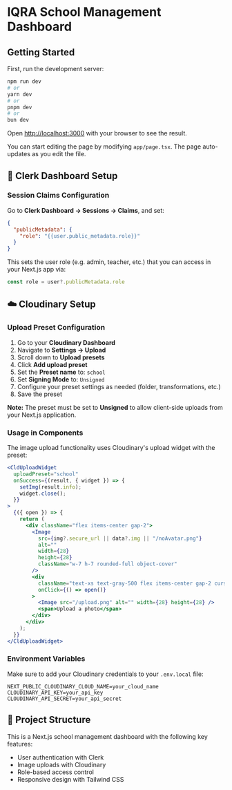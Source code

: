 # IQRA School Management Dashboard

## Getting Started

First, run the development server:

```bash
npm run dev
# or
yarn dev
# or
pnpm dev
# or
bun dev
```

Open [http://localhost:3000](http://localhost:3000) with your browser to see the result.

You can start editing the page by modifying `app/page.tsx`. The page auto-updates as you edit the file.

## 🔐 Clerk Dashboard Setup

### Session Claims Configuration

Go to **Clerk Dashboard → Sessions → Claims**, and set:

```json
{
  "publicMetadata": {
    "role": "{{user.public_metadata.role}}"
  }
}
```

This sets the user role (e.g. admin, teacher, etc.) that you can access in your Next.js app via:

```javascript
const role = user?.publicMetadata.role
```

## ☁️ Cloudinary Setup

### Upload Preset Configuration

1. Go to your **Cloudinary Dashboard**
2. Navigate to **Settings → Upload**
3. Scroll down to **Upload presets**
4. Click **Add upload preset**
5. Set the **Preset name** to: `school`
6. Set **Signing Mode** to: `Unsigned`
7. Configure your preset settings as needed (folder, transformations, etc.)
8. Save the preset

**Note:** The preset must be set to **Unsigned** to allow client-side uploads from your Next.js application.

### Usage in Components

The image upload functionality uses Cloudinary's upload widget with the preset:

```jsx
<CldUploadWidget
  uploadPreset="school"
  onSuccess={(result, { widget }) => {
    setImg(result.info);
    widget.close();
  }}
>
  {({ open }) => {
    return (
      <div className="flex items-center gap-2">
        <Image
          src={img?.secure_url || data?.img || "/noAvatar.png"}
          alt=""
          width={28}
          height={28}
          className="w-7 h-7 rounded-full object-cover"
        />
        <div
          className="text-xs text-gray-500 flex items-center gap-2 cursor-pointer"
          onClick={() => open()}
        >
          <Image src="/upload.png" alt="" width={28} height={28} />
          <span>Upload a photo</span>
        </div>
      </div>
    );
  }}
</CldUploadWidget>
```

### Environment Variables

Make sure to add your Cloudinary credentials to your `.env.local` file:

```env
NEXT_PUBLIC_CLOUDINARY_CLOUD_NAME=your_cloud_name
CLOUDINARY_API_KEY=your_api_key
CLOUDINARY_API_SECRET=your_api_secret
```

## 📂 Project Structure

This is a Next.js school management dashboard with the following key features:
- User authentication with Clerk
- Image uploads with Cloudinary
- Role-based access control
- Responsive design with Tailwind CSS